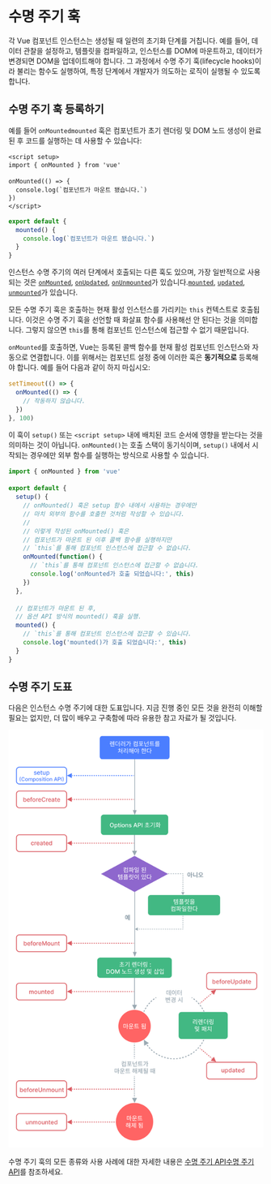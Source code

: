 # 수명 주기 훅

각 Vue 컴포넌트 인스턴스는 생성될 때 일련의 초기화 단계를 거칩니다.
예를 들어, 데이터 관찰을 설정하고, 템플릿을 컴파일하고, 인스턴스를 DOM에 마운트하고, 데이터가 변경되면 DOM을 업데이트해야 합니다.
그 과정에서 수명 주기 훅(lifecycle hooks)이라 불리는 함수도 실행하여, 특정 단계에서 개발자가 의도하는 로직이 실행될 수 있도록 합니다.

## 수명 주기 훅 등록하기

예를 들어 <span class="composition-api">`onMounted`</span><span class="options-api">`mounted`</span> 훅은 컴포넌트가 초기 렌더링 및 DOM 노드 생성이 완료된 후 코드를 실행하는 데 사용할 수 있습니다:

<div class="composition-api">

```vue
<script setup>
import { onMounted } from 'vue'

onMounted(() => {
  console.log(`컴포넌트가 마운트 됐습니다.`)
})
</script>
```

</div>
<div class="options-api">

```js
export default {
  mounted() {
    console.log(`컴포넌트가 마운트 됐습니다.`)
  }
}
```

</div>

인스턴스 수명 주기의 여러 단계에서 호출되는 다른 훅도 있으며,
가장 일반적으로 사용되는 것은 <span class="composition-api">[`onMounted`](/api/composition-api-lifecycle.html#onmounted), [`onUpdated`](/api/composition-api-lifecycle.html#onupdated), [`onUnmounted`](/api/composition-api-lifecycle.html#onunmounted)가 있습니다.</span><span class="options-api">[`mounted`](/api/options-lifecycle.html#mounted), [`updated`](/api/options-lifecycle.html#updated), [`unmounted`](/api/options-lifecycle.html#unmounted)가 있습니다.</span>

<div class="options-api">

모든 수명 주기 훅은 호출하는 현재 활성 인스턴스를 가리키는 `this` 컨텍스트로 호출됩니다.
이것은 수명 주기 훅을 선언할 때 화살표 함수를 사용해선 안 된다는 것을 의미합니다.
그렇지 않으면 `this`를 통해 컴포넌트 인스턴스에 접근할 수 없기 때문입니다.

</div>

<div class="composition-api">

`onMounted`를 호출하면, Vue는 등록된 콜백 함수를 현재 활성 컴포넌트 인스턴스와 자동으로 연결합니다.
이를 위해서는 컴포넌트 설정 중에 이러한 훅은 **동기적으로** 등록해야 합니다.
예를 들어 다음과 같이 하지 마십시오:

```js
setTimeout(() => {
  onMounted(() => {
    // 작동하지 않습니다.
  })
}, 100)
```

이 훅이 `setup()` 또는 `<script setup>` 내에 배치된 코드 순서에 영향을 받는다는 것을 의미하는 것이 아닙니다.
`onMounted()`는 호출 스택이 동기식이며, `setup()` 내에서 시작되는 경우에만 외부 함수를 실행하는 방식으로 사용할 수 있습니다.

```js
import { onMounted } from 'vue'

export default {
  setup() {
    // onMounted() 훅은 setup 함수 내에서 사용하는 경우에만
    // 마치 외부의 함수를 호출한 것처럼 작성할 수 있습니다.
    //
    // 이렇게 작성된 onMounted() 훅은
    // 컴포넌트가 마운트 된 이후 콜백 함수를 실행하지만
    // `this`를 통해 컴포넌트 인스턴스에 접근할 수 없습니다.
    onMounted(function() {
      // `this`를 통해 컴포넌트 인스턴스에 접근할 수 없습니다.
      console.log('onMounted가 호출 되었습니다:', this)
    })
  },

  // 컴포넌트가 마운트 된 후,
  // 옵션 API 방식의 mounted() 훅을 실행.
  mounted() {
    // `this`를 통해 컴포넌트 인스턴스에 접근할 수 있습니다.
    console.log('mounted()가 호출 되었습니다:', this)
  }
}
```

</div>

## 수명 주기 도표

다음은 인스턴스 수명 주기에 대한 도표입니다.
지금 진행 중인 모든 것을 완전히 이해할 필요는 없지만, 더 많이 배우고 구축함에 따라 유용한 참고 자료가 될 것입니다.

![Component lifecycle diagram](./images/lifecycle.png)

<!-- https://www.figma.com/file/Xw3UeNMOralY6NV7gSjWdS/Vue-Lifecycle -->
<!-- https://www.figma.com/file/6W2me8dWiTjx2em2Pow3gJ/Vue-Lifecycle-(ko-kr) -->

수명 주기 훅의 모든 종류와 사용 사례에 대한 자세한 내용은 <span class="composition-api">[수명 주기 API](/api/composition-api-lifecycle.html)</span><span class="options-api">[수명 주기 API](/api/options-lifecycle.html)</span>를 참조하세요.
